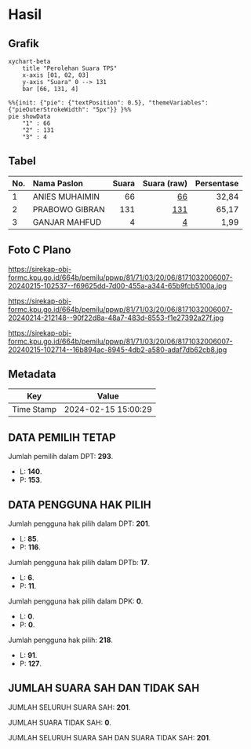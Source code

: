 # Hasil

## Grafik

```mermaid
xychart-beta
    title "Perolehan Suara TPS"
    x-axis [01, 02, 03]
    y-axis "Suara" 0 --> 131
    bar [66, 131, 4]
```

```mermaid
%%{init: {"pie": {"textPosition": 0.5}, "themeVariables": {"pieOuterStrokeWidth": "5px"}} }%%
pie showData
    "1" : 66
    "2" : 131
    "3" : 4
```

## Tabel

| No. | Nama Paslon    | Suara | Suara (raw) | Persentase |
|:--- |:-------------- | -----:| -----------:| ----------:|
| 1   | ANIES MUHAIMIN | 66    | [66][p-1]   | 32,84      |
| 2   | PRABOWO GIBRAN | 131   | [131][p-2]  | 65,17      |
| 3   | GANJAR MAHFUD  | 4     | [4][p-3]    | 1,99       |


[p-1]: https://github.com/gigit-pemilu/pemilu-2024-81-maluku/blob/main/pilpres/hitung-suara/sub/81-maluku/sub/71-kota-ambon/sub/03-baguala/sub/2006-waiheru/sub/007-tps/sub/paslon-1.txt
[p-2]: https://github.com/gigit-pemilu/pemilu-2024-81-maluku/blob/main/pilpres/hitung-suara/sub/81-maluku/sub/71-kota-ambon/sub/03-baguala/sub/2006-waiheru/sub/007-tps/sub/paslon-2.txt
[p-3]: https://github.com/gigit-pemilu/pemilu-2024-81-maluku/blob/main/pilpres/hitung-suara/sub/81-maluku/sub/71-kota-ambon/sub/03-baguala/sub/2006-waiheru/sub/007-tps/sub/paslon-3.txt

## Foto C Plano

https://sirekap-obj-formc.kpu.go.id/664b/pemilu/ppwp/81/71/03/20/06/8171032006007-20240215-102537--f69625dd-7d00-455a-a344-65b9fcb5100a.jpg

https://sirekap-obj-formc.kpu.go.id/664b/pemilu/ppwp/81/71/03/20/06/8171032006007-20240214-212148--90f22d8a-48a7-483d-8553-f1e27392a27f.jpg

https://sirekap-obj-formc.kpu.go.id/664b/pemilu/ppwp/81/71/03/20/06/8171032006007-20240215-102714--16b894ac-8945-4db2-a580-adaf7db62cb8.jpg


## Metadata

| Key        | Value               |
| ---------- | ------------------- |
| Time Stamp | 2024-02-15 15:00:29 |


## DATA PEMILIH TETAP

Jumlah pemilih dalam DPT: **293**.
 * L: **140**.
 * P: **153**.

## DATA PENGGUNA HAK PILIH

Jumlah pengguna hak pilih dalam DPT: **201**.
 * L: **85**.
 * P: **116**.

Jumlah pengguna hak pilih dalam DPTb: **17**.
 * L: **6**.
 * P: **11**.

Jumlah pengguna hak pilih dalam DPK: **0**.
 * L: **0**.
 * P: **0**.

Jumlah pengguna hak pilih: **218**.
 * L: **91**.
 * P: **127**.

## JUMLAH SUARA SAH DAN TIDAK SAH

JUMLAH SELURUH SUARA SAH: **201**.

JUMLAH SUARA TIDAK SAH: **0**.

JUMLAH SELURUH SUARA SAH DAN SUARA TIDAK SAH: **201**.


